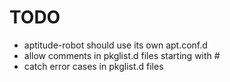 # TODO

* aptitude-robot should use its own apt.conf.d
* allow comments in pkglist.d files starting with #
* catch error cases in pkglist.d files
